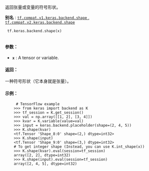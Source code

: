 返回张量或变量的符号形状。

**别名** : [ `tf.compat.v1.keras.backend.shape` ](/api_docs/python/tf/keras/backend/shape), [ `tf.compat.v2.keras.backend.shape` ](/api_docs/python/tf/keras/backend/shape)

```
 tf.keras.backend.shape(x)
 
```

#### 参数：
- **`x`** : A tensor or variable.


#### 返回：
一种符号形状（它本身就是张量）。

#### 示例：


```
     # TensorFlow example
    >>> from keras import backend as K
    >>> tf_session = K.get_session()
    >>> val = np.array([[1, 2], [3, 4]])
    >>> kvar = K.variable(value=val)
    >>> input = keras.backend.placeholder(shape=(2, 4, 5))
    >>> K.shape(kvar)
    <tf.Tensor 'Shape_8:0' shape=(2,) dtype=int32>
    >>> K.shape(input)
    <tf.Tensor 'Shape_9:0' shape=(3,) dtype=int32>
    # To get integer shape (Instead, you can use K.int_shape(x))
    >>> K.shape(kvar).eval(session=tf_session)
    array([2, 2], dtype=int32)
    >>> K.shape(input).eval(session=tf_session)
    array([2, 4, 5], dtype=int32)
 
```

